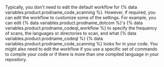Typically, you don't need to edit the default workflow for {% data variables.product.prodname_code_scanning %}. However, if required, you can edit the workflow to customize some of the settings. For example, you can edit {% data variables.product.prodname_dotcom %}'s {% data variables.product.prodname_codeql_workflow %} to specify the frequency of scans, the languages or directories to scan, and what {% data variables.product.prodname_codeql %} {% data variables.product.prodname_code_scanning %} looks for in your code. You might also need to edit the workflow if you use a specific set of commands to compile your code or if there is more than one compiled language in your repository.
